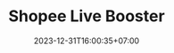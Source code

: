 ---
title: "Shopee Live Booster"
slug: 'shopee live booster'
description: "Aplikasi untuk menambah jumlah penonton live shopee"
image: 'shopee-live-booster.avif'
stack: ['python', 'websockets', 'pyside6']
category: Desktop
status: Pribadi
demo: https://youtube.com/@YkywzCode
# buy: https:google.com/ncr
# github: https://github.com/kurteyki/
date: 2023-12-31T16:00:35+07:00
draft: false
# =============================
overview:
    - "aplikasi ini saya buat dari hasil reverse engineering aplikasi orang lain"
    - "fungsi utama aplikasi yaitu untuk meningkatkan jumlah penonton live shopee menggunakan (bot)"
    - "bot ini bisa bertahan sampai 1 bulan sampai kemudian shopee memperbaiki celahnya dan sudah tidak bisa digunakan lagi"
---